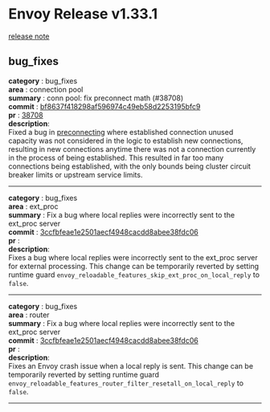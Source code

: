 # Envoy Release v1.33.1

[release note](https://www.envoyproxy.io/docs/envoy/latest/version_history/v1.33/v1.33.1)

## bug_fixes

**category**   : bug_fixes  
**area**       : connection pool  
**summary**    : conn pool: fix preconnect math (#38708)  
**commit**     : [bf8637f418298af596974c49eb58d2253195bfc9](https://github.com/envoyproxy/envoy/commit/bf8637f418298af596974c49eb58d2253195bfc9)  
**pr**         : [38708](https://github.com/envoyproxy/envoy/pull/38708)  
**description**:  
Fixed a bug in [preconnecting](https://www.envoyproxy.io/docs/envoy/v1.33.2/api-v3/config/cluster/v3/cluster.proto.html#envoy-v3-api-msg-config-cluster-v3-cluster-preconnectpolicy) where established connection unused capacity was not considered in the logic to establish new connections, resulting in new connections anytime there was not a connection currently in the process of being established. This resulted in far too many connections being established, with the only bounds being cluster circuit breaker limits or upstream service limits.   
 
---

**category**   : bug_fixes  
**area**       : ext_proc  
**summary**    : Fix a bug where local replies were incorrectly sent to the ext_proc server  
**commit**     : [3ccfbfeae1e2501aecf4948cacdd8abee38fdc06](https://github.com/envoyproxy/envoy/commit/3ccfbfeae1e2501aecf4948cacdd8abee38fdc06)  
**pr**         :  
**description**:  
Fixes a bug where local replies were incorrectly sent to the ext_proc server for external processing. This change can be temporarily reverted by setting runtime guard ``envoy_reloadable_features_skip_ext_proc_on_local_reply`` to ``false``.   
 
---

**category**   : bug_fixes  
**area**       : router  
**summary**    : Fix a bug where local replies were incorrectly sent to the ext_proc server  
**commit**     : [3ccfbfeae1e2501aecf4948cacdd8abee38fdc06](https://github.com/envoyproxy/envoy/commit/3ccfbfeae1e2501aecf4948cacdd8abee38fdc06)  
**pr**         :  
**description**:  
Fixes an Envoy crash issue when a local reply is sent. This change can be temporarily reverted by setting runtime guard ``envoy_reloadable_features_router_filter_resetall_on_local_reply`` to ``false``.   
 
---

